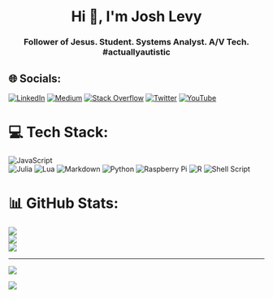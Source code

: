 <h1 align="center">Hi 👋, I'm Josh Levy</h1>
<h3 align="center">Follower of Jesus. Student. Systems Analyst. A/V Tech. #actuallyautistic</h3>


## 🌐 Socials:
[![LinkedIn](https://img.shields.io/badge/LinkedIn-%230077B5.svg?style=for-the-badge&logo=linkedin&logoColor=white)](https://linkedin.com/in/joshdavidlevy) 
[![Medium](https://img.shields.io/badge/Medium-12100E?style=for-the-badge&logo=medium&logoColor=white)](https://medium.com/@josh.levy) [![Stack Overflow](https://img.shields.io/badge/-Stackoverflow-FE7A16?style=for-the-badge&logo=stack-overflow&logoColor=white)](https://stackoverflow.com/users/13079329) 
[![Twitter](https://img.shields.io/badge/Twitter-%231DA1F2.svg?style=for-the-badge&logo=Twitter&logoColor=white)](https://twitter.com/joshlevy) 
[![YouTube](https://img.shields.io/badge/YouTube-%23FF0000.svg?style=for-the-badge&logo=YouTube&logoColor=white)](https://youtube.com/c/UCGkEwa_YMzXiBe4ZsiRdEig) 

# 💻 Tech Stack:
![JavaScript](https://img.shields.io/badge/javascript-%23323330.svg?style=for-the-badge&logo=javascript&logoColor=%23F7DF1E) 	
![Julia](https://img.shields.io/badge/-Julia-9558B2?style=for-the-badge&logo=julia&logoColor=white) 
![Lua](https://img.shields.io/badge/lua-%232C2D72.svg?style=for-the-badge&logo=lua&logoColor=white) 
![Markdown](https://img.shields.io/badge/markdown-%23000000.svg?style=for-the-badge&logo=markdown&logoColor=white) 
![Python](https://img.shields.io/badge/python-3670A0?style=for-the-badge&logo=python&logoColor=ffdd54) 
![Raspberry Pi](https://img.shields.io/badge/-RaspberryPi-C51A4A?style=for-the-badge&logo=Raspberry-Pi) 
![R](https://img.shields.io/badge/r-%23276DC3.svg?style=for-the-badge&logo=r&logoColor=white) 
![Shell Script](https://img.shields.io/badge/shell_script-%23121011.svg?style=for-the-badge&logo=gnu-bash&logoColor=white)

# 📊 GitHub Stats:
![](https://github-readme-stats.vercel.app/api?username=levyjd&theme=radical&hide_border=false&include_all_commits=false&count_private=false)<br/>
![](https://github-readme-streak-stats.herokuapp.com/?user=levyjd&theme=radical&hide_border=false)<br/>
![](https://github-readme-stats.vercel.app/api/top-langs/?username=levyjd&theme=radical&hide_border=false&include_all_commits=false&count_private=false&layout=compact)

---
[![](https://visitcount.itsvg.in/api?id=levyjd&icon=0&color=0)](https://visitcount.itsvg.in)


<a href="https://psnprofiles.com/JumpRange"><img src="https://card.psnprofiles.com/1/JumpRange.png" border="0"></a>
